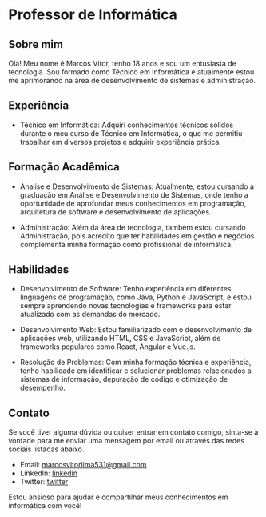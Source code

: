 # Professor de Informática

## Sobre mim

Olá! Meu nome é Marcos Vitor, tenho 18 anos e sou um entusiasta de tecnologia. Sou formado como Técnico em Informática e atualmente estou me aprimorando na área de desenvolvimento de sistemas e administração.

## Experiência

- Técnico em Informática: Adquiri conhecimentos técnicos sólidos durante o meu curso de Técnico em Informática, o que me permitiu trabalhar em diversos projetos e adquirir experiência prática.

## Formação Acadêmica

- Analise e Desenvolvimento de Sistemas: Atualmente, estou cursando a graduação em Análise e Desenvolvimento de Sistemas, onde tenho a oportunidade de aprofundar meus conhecimentos em programação, arquitetura de software e desenvolvimento de aplicações.

- Administração: Além da área de tecnologia, também estou cursando Administração, pois acredito que ter habilidades em gestão e negócios complementa minha formação como profissional de informática.

## Habilidades

- Desenvolvimento de Software: Tenho experiência em diferentes linguagens de programação, como Java, Python e JavaScript, e estou sempre aprendendo novas tecnologias e frameworks para estar atualizado com as demandas do mercado.

- Desenvolvimento Web: Estou familiarizado com o desenvolvimento de aplicações web, utilizando HTML, CSS e JavaScript, além de frameworks populares como React, Angular e Vue.js.

- Resolução de Problemas: Com minha formação técnica e experiência, tenho habilidade em identificar e solucionar problemas relacionados a sistemas de informação, depuração de código e otimização de desempenho.

## Contato

Se você tiver alguma dúvida ou quiser entrar em contato comigo, sinta-se à vontade para me enviar uma mensagem por email ou através das redes sociais listadas abaixo.

- Email: [marcosvitorlima531@gmail.com](mailto:marcosvitorlima531@gmail.com)
- LinkedIn: [linkedin](https://www.linkedin.com/in/marcos-vitor-a16b3b1b8/)
- Twitter: [twitter](https://twitter.com/seutwitter)

Estou ansioso para ajudar e compartilhar meus conhecimentos em informática com você!
